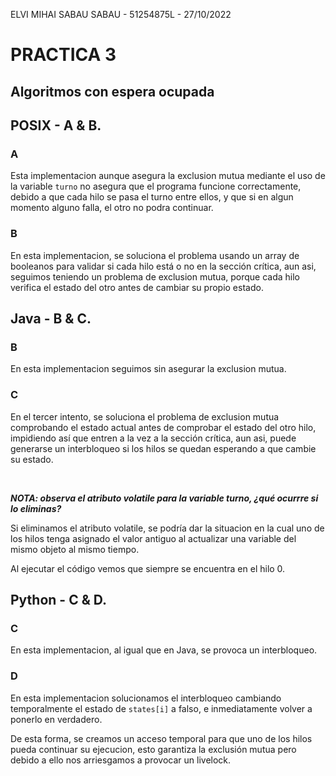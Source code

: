 ELVI MIHAI SABAU SABAU - 51254875L - 27/10/2022

# PRACTICA 3

## Algoritmos con espera ocupada

## POSIX - A & B.

### A

Esta implementacion aunque asegura la exclusion mutua mediante el uso de la variable `turno` no asegura que el programa funcione correctamente, debido a que cada hilo se pasa el turno entre ellos, y que si en algun momento alguno falla, el otro no podra continuar.

### B

En esta implementacion, se soluciona el problema usando un array de booleanos para validar si cada hilo está o no en la sección crítica, aun asi, seguimos teniendo un problema de exclusion mutua, porque cada hilo verifica el estado del otro antes de cambiar su propio estado.

## Java - B & C.

### B

En esta implementacion seguimos sin asegurar la exclusion mutua.

### C

En el tercer intento, se soluciona el problema de exclusion mutua comprobando el estado actual antes de comprobar el estado del otro hilo, impidiendo así que entren a la vez a la sección crítica, aun asi, puede generarse un interbloqueo si los hilos se quedan esperando a que cambie su estado. 

</br>

<strong><i> NOTA: observa el atributo volatile para la variable turno, ¿qué ocurrre si lo eliminas? </i></strong>

Si eliminamos el atributo volatile, se podría dar la situacion en la cual uno de los hilos tenga asignado el valor antiguo al actualizar una variable del mismo objeto al mismo tiempo.

Al ejecutar el código vemos que siempre se encuentra en el hilo 0.

## Python - C & D.

### C

En esta implementacion, al igual que en Java, se provoca un interbloqueo.

### D

En esta implementacion solucionamos el interbloqueo cambiando temporalmente el estado de `states[i]` a falso, e inmediatamente volver a ponerlo en verdadero.

De esta forma, se creamos un acceso temporal para que uno de los hilos pueda continuar su ejecucion, esto garantiza la exclusión mutua pero debido a ello nos arriesgamos a provocar un livelock.